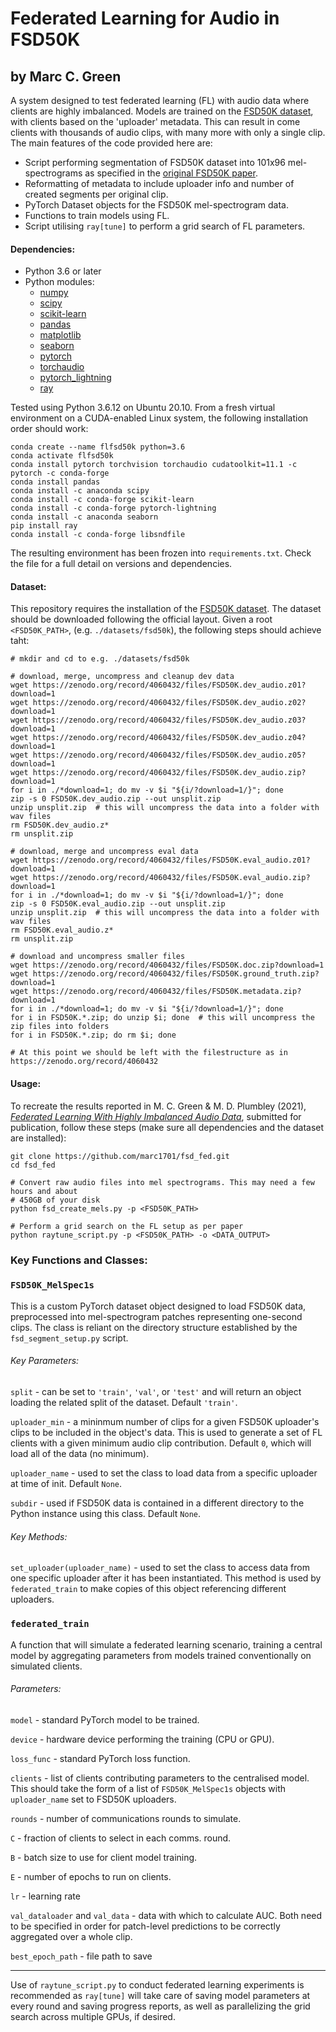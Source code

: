 # Federated Learning for Audio in FSD50K

## by Marc C. Green

A system designed to test federated learning (FL) with audio data where clients
are highly imbalanced. Models are trained on the [FSD50K dataset][1], with
clients based on the 'uploader' metadata. This can result in come clients with
thousands of audio clips, with many more with only a single clip. The main
features of the code provided here are:

- Script performing segmentation of FSD50K dataset into 101x96 mel-spectrograms
as specified in the [original FSD50K paper][2].
- Reformatting of metadata to include uploader info and number of created
segments per original clip.
- PyTorch Dataset objects for the FSD50K mel-spectrogram data.
- Functions to train models using FL.
- Script utilising `ray[tune]` to perform a grid search of FL parameters.

#### Dependencies:
- Python 3.6 or later
- Python modules:
  - [numpy](http://www.numpy.org/)
  - [scipy](https://www.scipy.org/)
  - [scikit-learn](http://scikit-learn.org/stable/)
  - [pandas](http://pandas.pydata.org/)
  - [matplotlib](https://matplotlib.org/)
  - [seaborn](https://seaborn.pydata.org/)
  - [pytorch](https://pytorch.org/)
  - [torchaudio](https://pytorch.org/audio/stable/index.html)
  - [pytorch_lightning](https://www.pytorchlightning.ai/)
  - [ray](https://docs.ray.io/en/latest/tune/)

Tested using Python 3.6.12 on Ubuntu 20.10. From a fresh virtual environment on a CUDA-enabled Linux system, the following installation order should work:


```
conda create --name flfsd50k python=3.6
conda activate flfsd50k
conda install pytorch torchvision torchaudio cudatoolkit=11.1 -c pytorch -c conda-forge
conda install pandas
conda install -c anaconda scipy
conda install -c conda-forge scikit-learn
conda install -c conda-forge pytorch-lightning
conda install -c anaconda seaborn
pip install ray
conda install -c conda-forge libsndfile
```

The resulting environment has been frozen into `requirements.txt`. Check the file for a full detail on versions and dependencies.


#### Dataset:


This repository requires the installation of the [FSD50K dataset](https://zenodo.org/record/4060432). The dataset should be downloaded following the official layout. Given a root `<FSD50K_PATH>`, (e.g. `./datasets/fsd50k`), the following steps should achieve taht:

```
# mkdir and cd to e.g. ./datasets/fsd50k

# download, merge, uncompress and cleanup dev data
wget https://zenodo.org/record/4060432/files/FSD50K.dev_audio.z01?download=1
wget https://zenodo.org/record/4060432/files/FSD50K.dev_audio.z02?download=1
wget https://zenodo.org/record/4060432/files/FSD50K.dev_audio.z03?download=1
wget https://zenodo.org/record/4060432/files/FSD50K.dev_audio.z04?download=1
wget https://zenodo.org/record/4060432/files/FSD50K.dev_audio.z05?download=1
wget https://zenodo.org/record/4060432/files/FSD50K.dev_audio.zip?download=1
for i in ./*download=1; do mv -v $i "${i/?download=1/}"; done
zip -s 0 FSD50K.dev_audio.zip --out unsplit.zip
unzip unsplit.zip  # this will uncompress the data into a folder with wav files
rm FSD50K.dev_audio.z*
rm unsplit.zip

# download, merge and uncompress eval data
wget https://zenodo.org/record/4060432/files/FSD50K.eval_audio.z01?download=1
wget https://zenodo.org/record/4060432/files/FSD50K.eval_audio.zip?download=1
for i in ./*download=1; do mv -v $i "${i/?download=1/}"; done
zip -s 0 FSD50K.eval_audio.zip --out unsplit.zip
unzip unsplit.zip  # this will uncompress the data into a folder with wav files
rm FSD50K.eval_audio.z*
rm unsplit.zip

# download and uncompress smaller files
wget https://zenodo.org/record/4060432/files/FSD50K.doc.zip?download=1
wget https://zenodo.org/record/4060432/files/FSD50K.ground_truth.zip?download=1
wget https://zenodo.org/record/4060432/files/FSD50K.metadata.zip?download=1
for i in ./*download=1; do mv -v $i "${i/?download=1/}"; done
for i in FSD50K.*.zip; do unzip $i; done  # this will uncompress the zip files into folders
for i in FSD50K.*.zip; do rm $i; done

# At this point we should be left with the filestructure as in https://zenodo.org/record/4060432
```


#### Usage:
To recreate the results reported in M. C. Green & M. D. Plumbley (2021),
[_Federated Learning With Highly Imbalanced Audio Data_](https://arxiv.org/abs/2105.08550), submitted for
publication, follow these steps (make sure all dependencies and the dataset are installed):

```
git clone https://github.com/marc1701/fsd_fed.git
cd fsd_fed

# Convert raw audio files into mel spectrograms. This may need a few hours and about
# 450GB of your disk
python fsd_create_mels.py -p <FSD50K_PATH>

# Perform a grid search on the FL setup as per paper
python raytune_script.py -p <FSD50K_PATH> -o <DATA_OUTPUT>
```


### Key Functions and Classes:
###  `FSD50K_MelSpec1s`
This is a custom PyTorch dataset object designed to load FSD50K data,
preprocessed into mel-spectrogram patches representing one-second clips.
The class is reliant on the directory structure established by the
`fsd_segment_setup.py` script.

###### Key Parameters:
`split` - can be set to `'train'`, `'val'`, or `'test'` and will return an
object loading the related split of the dataset. Default `'train'`.

`uploader_min` - a mininmum number of clips for a given FSD50K uploader's clips
to be included in the object's data. This is used to generate a set of FL
clients with a given minimum audio clip contribution. Default `0`, which will
load all of the data (no minimum).

`uploader_name` - used to set the class to load data from a specific uploader
at time of init. Default `None`.

`subdir` - used if FSD50K data is contained in a different directory to the
Python instance using this class. Default `None`.

###### Key Methods:
`set_uploader(uploader_name)` - used to set the class to access data from one
specific uploader after it has been instantiated. This method is used by
`federated_train` to make copies of this object referencing different uploaders.


###  `federated_train`
A function that will simulate a federated learning scenario, training a central
model by aggregating parameters from models trained conventionally on simulated
clients.

###### Parameters:
`model` - standard PyTorch model to be trained.

`device` - hardware device performing the training (CPU or GPU).

`loss_func` - standard PyTorch loss function.

`clients` - list of clients contributing parameters to the centralised model.
This should take the form of a list of `FSD50K_MelSpec1s` objects with
`uploader_name` set to FSD50K uploaders.

`rounds` - number of communications rounds to simulate.

`C` - fraction of clients to select in each comms. round.

`B` - batch size to use for client model training.

`E` - number of epochs to run on clients.

`lr` - learning rate

`val_dataloader` and `val_data` - data with which to calculate AUC.
Both need to be specified in order for patch-level predictions to be correctly aggregated over a whole clip.

`best_epoch_path` - file path to save

----

Use of `raytune_script.py` to conduct federated learning experiments is
recommended as `ray[tune]` will take care of saving model parameters at
every round and saving progress reports, as well as parallelizing the grid
search across multiple GPUs, if desired.

[1]:https://zenodo.org/record/4060432
[2]:https://arxiv.org/abs/2010.00475
